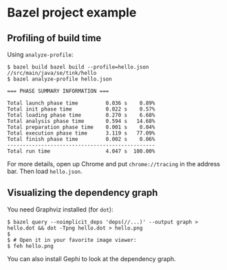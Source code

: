 # Bazel project example

## Profiling of build time
Using `analyze-profile`:

```
$ bazel build bazel build --profile=hello.json //src/main/java/se/tink/hello
$ bazel analyze-profile hello.json

=== PHASE SUMMARY INFORMATION ===

Total launch phase time         0.036 s    0.89%
Total init phase time           0.022 s    0.57%
Total loading phase time        0.270 s    6.68%
Total analysis phase time       0.594 s   14.68%
Total preparation phase time    0.001 s    0.04%
Total execution phase time      3.119 s   77.09%
Total finish phase time         0.002 s    0.06%
------------------------------------------------
Total run time                  4.047 s  100.00%
```

For more details, open up Chrome and put `chrome://tracing` in the address bar. Then load `hello.json`.

## Visualizing the dependency graph
You need Graphviz installed (for `dot`):

```
$ bazel query --noimplicit_deps 'deps(//...)' --output graph > hello.dot && dot -Tpng hello.dot > hello.png
$
$ # Open it in your favorite image viewer:
$ feh hello.png
```

You can also install Gephi to look at the dependency graph.

